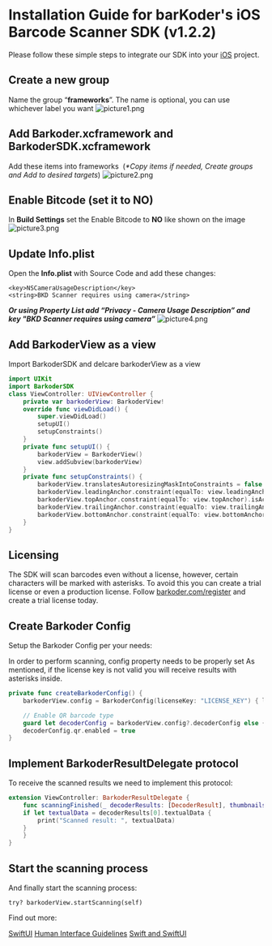 # Installation Guide for barKoder's iOS Barcode Scanner SDK (v1.2.2)

Please follow these simple steps to integrate our SDK into your [iOS](https://developer.apple.com/) project.

## Create a new group 
Name the group “**frameworks**”. The name is optional, you can use whichever label you want
				![picture1.png](https://docs.barkoder.com/picture1.png)
## Add **Barkoder.xcframework** and **BarkoderSDK.xcframework** 
Add these items into frameworks  (*\*Copy items if needed, Create groups and Add to desired targets*)
		![picture2.png](https://docs.barkoder.com/picture2.png)
## Enable Bitcode (set it to NO)  
In **Build Settings** set the Enable Bitcode to **NO** like shown on the image
		![picture3.png](https://docs.barkoder.com/picture3.png)
## Update Info.plist
Open the **Info.plist** with Source Code and add these changes:
```plaintext
<key>NSCameraUsageDescription</key>
<string>BKD Scanner requires using camera</string>
```
***Or using Property List add “Privacy - Camera Usage Description” and key "BKD Scanner requires using camera”***
		![picture4.png](https://docs.barkoder.com/picture4.png)
    
## Add **BarkoderView** as a view

Import BarkoderSDK and delcare barkoderView as a view
```swift
import UIKit
import BarkoderSDK
class ViewController: UIViewController {
    private var barkoderView: BarkoderView!
    override func viewDidLoad() {
        super.viewDidLoad()
        setupUI()
        setupConstraints()
    }
    private func setupUI() {
        barkoderView = BarkoderView()
        view.addSubview(barkoderView)
    }
    private func setupConstraints() {
        barkoderView.translatesAutoresizingMaskIntoConstraints = false
        barkoderView.leadingAnchor.constraint(equalTo: view.leadingAnchor).isActive = true
        barkoderView.topAnchor.constraint(equalTo: view.topAnchor).isActive = true
        barkoderView.trailingAnchor.constraint(equalTo: view.trailingAnchor).isActive = true
        barkoderView.bottomAnchor.constraint(equalTo: view.bottomAnchor).isActive = true
    }
}
```

## Licensing

The SDK will scan barcodes even without a license, however, certain characters will be marked with asterisks. To avoid this you can create a trial license or even a production license. Follow [barkoder.com/register](https://barkoder.com/register?ref=github) and create a trial license today.


## Create Barkoder Config
Setup the Barkoder Config per your needs:

In order to perform scanning, config property needs to be properly set
As mentioned, if the license key is not valid you will receive results with asterisks inside.

```swift
private func createBarkoderConfig() {
	barkoderView.config = BarkoderConfig(licenseKey: "LICENSE_KEY") { licenseResult in print("Licensing SDK: \(licenseResult)") }

	// Enable QR barcode type
	guard let decoderConfig = barkoderView.config?.decoderConfig else { return }
	decoderConfig.qr.enabled = true
}
```

## Implement **BarkoderResultDelegate** protocol 

To receive the scanned results we need to implement this protocol:

```swift
extension ViewController: BarkoderResultDelegate {
	func scanningFinished(_ decoderResults: [DecoderResult], thumbnails: [UIImage]?, image: UIImage?) {
    if let textualData = decoderResults[0].textualData {
    	print("Scanned result: ", textualData)
    }
	}  
}

```

## Start the scanning process

And finally start the scanning process:
```plaintext
try? barkoderView.startScanning(self)
```


Find out more:

[SwiftUI](https://developer.apple.com/tutorials/app-dev-training) 
[Human Interface Guidelines](https://developer.apple.com/design/human-interface-guidelines/) 
[Swift and SwiftUI](https://blog.timac.org/2022/1005-state-of-swift-and-swiftui-ios16/)

